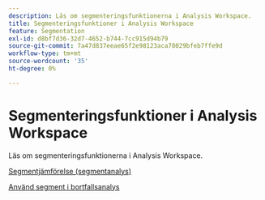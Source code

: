```yaml
---
description: Läs om segmenteringsfunktionerna i Analysis Workspace.
title: Segmenteringsfunktioner i Analysis Workspace
feature: Segmentation
exl-id: d8bf7d36-32d7-4652-b744-7cc915d94b79
source-git-commit: 7a47d837eeae65f2e98123aca78029bfeb7ffe9d
workflow-type: tm+mt
source-wordcount: '35'
ht-degree: 0%

---
```


# Segmenteringsfunktioner i Analysis Workspace

Läs om segmenteringsfunktionerna i Analysis Workspace.

[Segmentjämförelse (segmentanalys)](https://experienceleague.adobe.com/docs/analytics/analyze/analysis-workspace/panels/segment-comparison/segment-comparison.html)

[Använd segment i bortfallsanalys](https://experienceleague.adobe.com/docs/analytics/analyze/analysis-workspace/visualizations/fallout/compare-segments-fallout.html)
